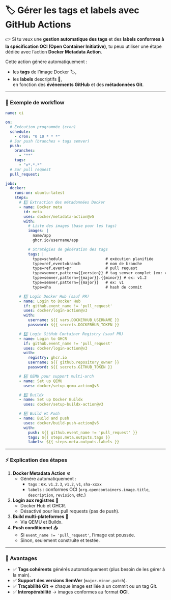 # 🏷️ Gérer les tags et labels avec GitHub Actions

👉 Si tu veux une **gestion automatique des tags** et des **labels conformes à la spécification OCI (Open Container Initiative)**, tu peux utiliser une étape dédiée avec l’action **Docker Metadata Action**.

Cette action génère automatiquement :

* les **tags** de l’image Docker 🏷️,
* les **labels** descriptifs 📝,\
  en fonction des **événements GitHub** et des **métadonnées Git**.

***

### 📝 Exemple de workflow

```yaml
name: ci

on:
  # Exécution programmée (cron)
  schedule:
    - cron: "0 10 * * *"
  # Sur push (branches + tags semver)
  push:
    branches:
      - "**"
    tags:
      - "v*.*.*"
  # Sur pull request
  pull_request:

jobs:
  docker:
    runs-on: ubuntu-latest
    steps:
      # 1️⃣ Extraction des métadonnées Docker
      - name: Docker meta
        id: meta
        uses: docker/metadata-action@v5
        with:
          # Liste des images (base pour les tags)
          images: |
            name/app
            ghcr.io/username/app

          # Stratégies de génération des tags
          tags: |
            type=schedule                   # exécution planifiée
            type=ref,event=branch           # nom de branche
            type=ref,event=pr               # pull request
            type=semver,pattern={{version}} # tag semver complet (ex: v1.2.3)
            type=semver,pattern={{major}}.{{minor}} # ex: v1.2
            type=semver,pattern={{major}}   # ex: v1
            type=sha                        # hash de commit

      # 2️⃣ Login Docker Hub (sauf PR)
      - name: Login to Docker Hub
        if: github.event_name != 'pull_request'
        uses: docker/login-action@v3
        with:
          username: ${{ vars.DOCKERHUB_USERNAME }}
          password: ${{ secrets.DOCKERHUB_TOKEN }}

      # 3️⃣ Login GitHub Container Registry (sauf PR)
      - name: Login to GHCR
        if: github.event_name != 'pull_request'
        uses: docker/login-action@v3
        with:
          registry: ghcr.io
          username: ${{ github.repository_owner }}
          password: ${{ secrets.GITHUB_TOKEN }}

      # 4️⃣ QEMU pour support multi-arch
      - name: Set up QEMU
        uses: docker/setup-qemu-action@v3

      # 5️⃣ Buildx
      - name: Set up Docker Buildx
        uses: docker/setup-buildx-action@v3

      # 6️⃣ Build et Push
      - name: Build and push
        uses: docker/build-push-action@v6
        with:
          push: ${{ github.event_name != 'pull_request' }}
          tags: ${{ steps.meta.outputs.tags }}
          labels: ${{ steps.meta.outputs.labels }}
```

***

### ⚡ Explication des étapes

1. **Docker Metadata Action** ⚙️
   * Génère automatiquement :
     * `tags` : ex. `v1.2.3`, `v1.2`, `v1`, `sha-xxxx`
     * `labels` : conformes OCI (`org.opencontainers.image.title`, `description`, `revision`, etc.)
2. **Login aux registres** 🔑
   * Docker Hub et GHCR.
   * Désactivé pour les pull requests (pas de push).
3. **Build multi-plateformes** 🐳
   * Via QEMU et Buildx.
4. **Push conditionnel** 📤
   * Si `event_name != 'pull_request'`, l’image est poussée.
   * Sinon, seulement construite et testée.

***

### 🎯 Avantages

* ✅ **Tags cohérents** générés automatiquement (plus besoin de les gérer à la main).
* ✅ **Support des versions SemVer** (`major.minor.patch`).
* ✅ **Traçabilité Git** → chaque image est liée à un commit ou un tag Git.
* ✅ **Interopérabilité** → images conformes au format **OCI**.
